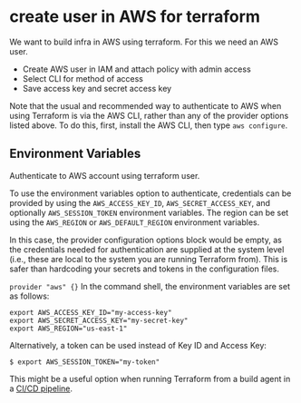 # create user in AWS for terraform

We want to build infra in AWS using terraform. For this we need an AWS user.

- Create AWS user in IAM and attach policy with admin access
- Select CLI for method of access  
- Save access key and  secret access key

Note that the usual and recommended way to authenticate to AWS when using Terraform is via the AWS CLI, rather than any of the provider options listed above. To do this, first, install the AWS CLI, then type `aws configure`.


## Environment Variables

Authenticate to AWS account using terraform user.

To use the environment variables option to authenticate, credentials can be provided by using the `AWS_ACCESS_KEY_ID`, `AWS_SECRET_ACCESS_KEY`, and optionally `AWS_SESSION_TOKEN` environment variables. The region can be set using the `AWS_REGION` or `AWS_DEFAULT_REGION` environment variables.

In this case, the provider configuration options block would be empty, as the credentials needed for authentication are supplied at the system level (i.e., these are local to the system you are running Terraform from). This is safer than hardcoding your secrets and tokens in the configuration files.

`provider "aws" {}`
In the command shell, the environment variables are set as follows:

```shell
export AWS_ACCESS_KEY_ID="my-access-key"
export AWS_SECRET_ACCESS_KEY="my-secret-key"
export AWS_REGION="us-east-1"
```

Alternatively, a token can be used instead of Key ID and Access Key:

`$ export AWS_SESSION_TOKEN="my-token"`

This might be a useful option when running Terraform from a build agent in a [CI/CD pipeline](https://spacelift.io/blog/ci-cd-pipeline).
